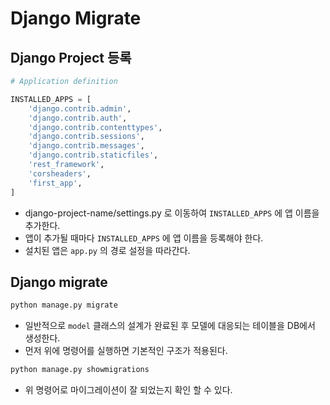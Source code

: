 

# Django Migrate

## **Django Project 등록**
```python
# Application definition

INSTALLED_APPS = [
    'django.contrib.admin',
    'django.contrib.auth',
    'django.contrib.contenttypes',
    'django.contrib.sessions',
    'django.contrib.messages',
    'django.contrib.staticfiles',
    'rest_framework',
    'corsheaders',
    'first_app',
]
```
- django-project-name/settings.py 로 이동하여 `INSTALLED_APPS` 에 앱 이름을 추가한다.
- 앱이 추가될 때마다 `INSTALLED_APPS` 에 앱 이름을 등록해야 한다.
- 설치된 앱은 `app.py` 의 경로 설정을 따라간다.

## **Django migrate**

```bash
python manage.py migrate
```
- 일반적으로 `model` 클래스의 설계가 완료된 후 모델에 대응되는 테이블을 DB에서 생성한다.
- 먼저 위에 명령어를 실행하면 기본적인 구조가 적용된다.

```python
python manage.py showmigrations
```
- 위 명령어로 마이그레이션이 잘 되었는지 확인 할 수 있다.